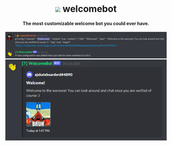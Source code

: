 <div align="center">
  <h1><img src="https://cdn.shopify.com/s/files/1/1061/1924/products/Waving_Hand_Sign_Emoji_Icon_ios10_large.png" height=25>  welcomebot</h1>
  <h4>The most customizable welcome bot you could ever have.</h4>
</div>

![1](https://raw.githubusercontent.com/ajskateboarder/stuff/main/e/1.png)
![2](https://raw.githubusercontent.com/ajskateboarder/stuff/main/e/2.png)
